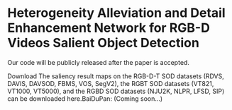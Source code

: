 # Heterogeneity Alleviation and Detail Enhancement Network for RGB-D Videos Salient Object Detection

Our code will be publicly released after the paper is accepted.

Download The saliency result maps on the RGB-D-T SOD datasets (RDVS, DAVIS, DAVSOD, FBMS, VOS, SegV2), the RGBT SOD datasets (VT821, VT1000, VT5000), and the RGBD SOD datasets (NJU2K, NLPR, LFSD, SIP) can be downloaded here.BaiDuPan: (Coming soon...)
